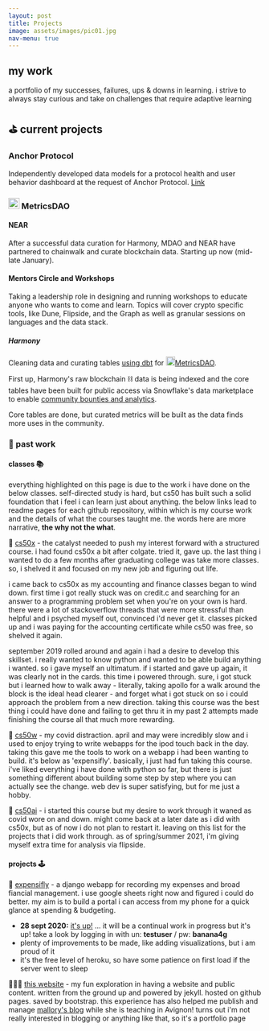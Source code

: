 ```yaml
---
layout: post
title: Projects
image: assets/images/pic01.jpg
nav-menu: true
---
```


## my work

a portfolio of my successes, failures, ups & downs in learning. i strive to always stay curious and take on challenges that require adaptive learning

## ⛳️ current projects

### Anchor Protocol
Independently developed data models for a protocol health and user behavior dashboard at the request of Anchor Protocol.
[Link](https://forgash.retool.com/embedded/public/e54597fe-837b-4a13-8dbc-332c8226f6f4)  

### <span><img src="{% link assets/images/metrics_dao_logo.png %}" alt="" height="22" width="22" /></span> MetricsDAO

#### NEAR
After a successful data curation for Harmony, MDAO and NEAR have partnered to chainwalk and curate blockchain data. Starting up now (mid-late January).

#### Mentors Circle and Workshops
Taking a leadership role in designing and running workshops to educate anyone who wants to come and learn. Topics will cover crypto specific tools, like Dune, Flipside, and the Graph as well as granular sessions on languages and the data stack.


##### Harmony
Cleaning data and curating tables [using dbt](https://github.com/MetricsDAO/harmony_dbt) for <span><img src="{% link assets/images/metrics_dao_logo.png %}" alt="" height="18" width="18" /></span>[MetricsDAO](https://mirror.xyz/0x3138165f8d21d4869dbD406CD8bc8055CAC8fb6E).

First up, Harmony's raw blockchain ⛓ data is being indexed and the core tables have been built for public access via Snowflake's data marketplace to enable [community bounties and analytics](https://bounty.metricsdao.xyz/bounty-programs/harmony).

Core tables are done, but curated metrics will be built as the data finds more uses in the community.


### 📜 past work

#### classes 📚
everything highlighted on this page is due to the work i have done on the below classes. self-directed study is hard, but cs50 has built such a solid foundation that i feel i can learn just about anything. the below links lead to readme pages for each github repository, within which is my course work and the details of what the courses taught me.
the words here are more narrative, **the why not the what**.


📍 [cs50x](/cs50x) - the catalyst needed to push my interest forward with a structured course. i had found cs50x a bit after colgate. tried it, gave up. the last thing i wanted to do a few months after graduating college was take more classes. so, i shelved it and focused on my new job and figuring out life.

i came back to cs50x as my accounting and finance classes began to wind down. first time i got really stuck was on credit.c and searching for an answer to a programming problem set when you're on your own is hard. there were a lot of stackoverflow threads that were more stressful than helpful and i psyched myself out, convinced i'd never get it. classes picked up and i was paying for the accounting certificate while cs50 was free, so shelved it again.

september 2019 rolled around and again i had a desire to develop this skillset. i really wanted to know python and wanted to be able build anything i wanted. so i gave myself an ultimatum. if i started and gave up again, it was clearly not in the cards. this time i powered through. sure, i got stuck but i learned how to walk away - literally, taking apollo for a walk around the block is the ideal head clearer - and forget what i got stuck on so i could approach the problem from a new direction. taking this course was the best thing i could have done and failing to get thru it in my past 2 attempts made finishing the course all that much more rewarding.


📍 [cs50w](/cs50w) - my covid distraction. april and may were incredibly slow and i used to enjoy trying to write webapps for the ipod touch back in the day. taking this gave me the tools to work on a webapp i had been wanting to build. it's below as 'expensifly'. basically, i just had fun taking this course. i've liked everything i have done with python so far, but there is just something different about building some step by step where you can actually see the change. web dev is super satisfying, but for me just a hobby.


📍 [cs50ai](/cs50ai) - i started this course but my desire to work through it waned as covid wore on and down. might come back at a later date as i did with cs50x, but as of now i do not plan to restart it. leaving on this list for the projects that i did work through. as of spring/summer 2021, i'm giving myself extra time for analysis via flipside.


#### projects 🕹


💸 [expensifly](/expensifly) - a django webapp for recording my expenses and broad fiancial management. i use google sheets right now and figured i could do better. my aim is to build a portal i can access from my phone for a quick glance at spending & budgeting.
  - **28 sept 2020:** [it's up!](https://expensifly.herokuapp.com) ... it will be a continual work in progress but it's up! take a look by logging in with un: **testuser** / pw: **banana4g**
  - plenty of improvements to be made, like adding visualizations, but i am proud of it
  - it's the free level of heroku, so have some patience on first load if the server went to sleep


👨🏼‍💻 [this website](/) - my fun exploration in having a website and public content. written from the ground up and powered by jekyll. hosted on github pages. saved by bootstrap. this experience has also helped me publish and manage [mallory's blog](https://travelswithmally.com/) while she is teaching in Avignon!
turns out i'm not really interested in blogging or anything like that, so it's a portfolio page
